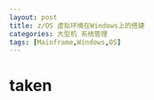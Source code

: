 ```yaml
---
layout: post
title: z/OS 虚拟环境在Windows上的搭建
categories: 大型机 系统管理
tags: [Mainframe,Windows,OS]
---
```


# taken